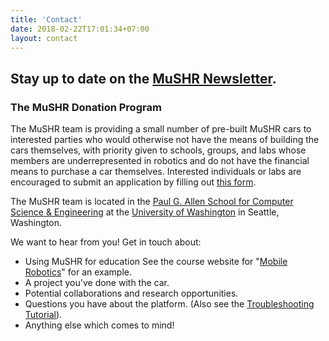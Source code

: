 ```yaml
---
title: 'Contact'
date: 2018-02-22T17:01:34+07:00
layout: contact
---
```


## Stay up to date on the [MuSHR Newsletter](https://tinyletter.com/mushr).
### The MuSHR Donation Program
The MuSHR team is providing a small number of pre-built MuSHR cars to interested parties who would otherwise not have the means of building the cars themselves, with priority given to schools, groups, and labs whose members are underrepresented in robotics and do not have the financial means to purchase a car themselves. Interested individuals or labs are encouraged to submit an application by filling out [this form](https://docs.google.com/forms/d/e/1FAIpQLScbVyCpDHmz1bqI0ree4NnkmoKmI_iPgE4riFFmsHYKEC0vCA/viewform?usp=sf_link).

The MuSHR team is located in the [Paul G. Allen School for Computer Science & Engineering](https://www.cs.washington.edu/about_us/) at the [University of Washington](https://www.washington.edu/) in Seattle, Washington. 

We want to hear from you! Get in touch about:

* Using MuSHR for education See the course website for "[Mobile Robotics](https://courses.cs.washington.edu/courses/cse490r/19sp/)" for an example.
* A project you've done with the car.
* Potential collaborations and research opportunities.
* Questions you have about the platform. (Also see the [Troubleshooting Tutorial](/tutorials/workflow)).
* Anything else which comes to mind!
